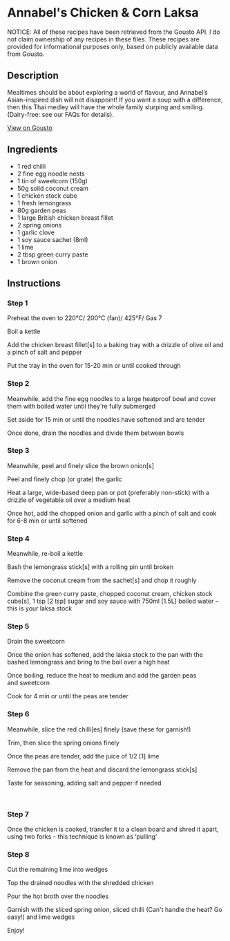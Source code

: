 # Annabel's Chicken & Corn Laksa

NOTICE: All of these recipes have been retrieved from the Gousto API. I do not claim ownership of any recipes in these files. These recipes are provided for informational purposes only, based on publicly available data from Gousto.

## Description

Mealtimes should be about exploring a world of flavour, and Annabel’s Asian-inspired dish will not disappoint! If you want a soup with a difference, then this Thai medley will have the whole family slurping and smiling. (Dairy-free: see our FAQs for details).

[View on Gousto](https://www.gousto.co.uk/recipes/cookbook/annabels-chicken-corn-laksa)

## Ingredients

- 1 red chilli
- 2 fine egg noodle nests
- 1 tin of sweetcorn (150g)
- 50g solid coconut cream
- 1 chicken stock cube 
- 1 fresh lemongrass
- 80g garden peas
- 1 large British chicken breast fillet 
- 2 spring onions
- 1 garlic clove
- 1 soy sauce sachet (8ml)
- 1 lime 
- 2 tbsp green curry paste
- 1 brown onion

## Instructions


### Step 1

Preheat the oven to 220&deg;C/ 200&deg;C (fan)/ 425&deg;F/ Gas 7


Boil a kettle&nbsp;


Add the chicken breast fillet<span class="text-danger">[s]</span> to a baking tray with a drizzle of olive oil and a pinch of salt and pepper


Put the tray in the oven for 15-20 min or until cooked through


### Step 2

Meanwhile, add the fine egg noodles to&nbsp;a large heatproof bowl and cover them with boiled water&nbsp;until they're fully submerged&nbsp;


Set aside for 15 min or until the noodles have softened and are tender


Once done, drain the noodles and divide them between bowls


### Step 3

Meanwhile, peel and finely slice the&nbsp;brown onion<span class="text-danger">[s]</span>&nbsp;


Peel and finely chop (or grate) the garlic&nbsp;


Heat a large,&nbsp;wide-based deep pan or pot (preferably non-stick)&nbsp;with a drizzle of vegetable oil over a medium heat


Once hot, add the chopped onion and garlic with a pinch of salt and cook for 6-8 min or until softened


### Step 4

Meanwhile, re-boil a kettle


Bash the lemongrass stick<span class="text-danger">[s]</span> with a rolling pin until broken&nbsp;


Remove the coconut cream from&nbsp;the sachet<span class="text-danger">[s]</span> and chop it roughly&nbsp;


Combine&nbsp;the green curry paste, chopped&nbsp;coconut cream, chicken stock cube<span class="text-danger">[s]</span>,&nbsp;1 tsp<span class="text-danger"> [2 tsp]</span> sugar&nbsp;and soy sauce&nbsp;with 750ml<span class="text-danger"> [1.5L]</span> boiled water&nbsp;&ndash; this is your laksa stock&nbsp;


### Step 5

Drain the sweetcorn


Once the onion has softened, add the laksa stock to the pan with the bashed lemongrass and bring to the boil over a high heat


Once boiling, reduce the heat to medium and add the garden peas and&nbsp;sweetcorn


Cook for 4 min or until the peas are tender&nbsp;


### Step 6

Meanwhile, slice the red&nbsp;chilli<span class="text-danger">[es] </span>finely (save these for garnish!)


Trim, then slice the spring onions finely


Once the peas are tender, add the juice of 1/2 <span class="text-danger">[1]</span>&nbsp;lime


Remove the pan from the heat and discard the lemongrass stick<span class="text-danger">[s]&nbsp;</span>


Taste for seasoning, adding&nbsp;salt&nbsp;and&nbsp;pepper&nbsp;if needed


&nbsp;


### Step 7

Once the chicken is cooked, transfer it&nbsp;to a clean board and shred it apart, using two forks &ndash; this technique is known as &lsquo;pulling&rsquo;

### Step 8

Cut the remaining lime into wedges


Top the&nbsp;drained noodles with the shredded chicken


Pour the hot&nbsp;broth over the noodles


Garnish with the <span class="text-highlight">sliced spring onion,</span> sliced&nbsp;chilli&nbsp;(Can't handle the heat? Go easy!) and lime wedges


Enjoy!


